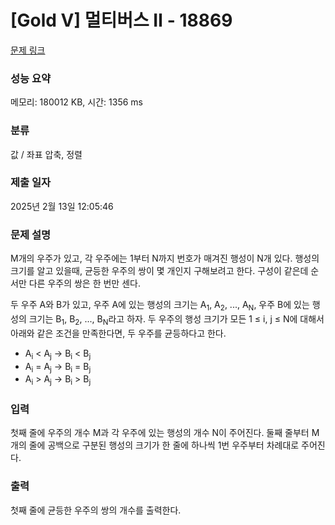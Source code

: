 # [Gold V] 멀티버스 Ⅱ - 18869 

[문제 링크](https://www.acmicpc.net/problem/18869) 

### 성능 요약

메모리: 180012 KB, 시간: 1356 ms

### 분류

값 / 좌표 압축, 정렬

### 제출 일자

2025년 2월 13일 12:05:46

### 문제 설명

<p>M개의 우주가 있고, 각 우주에는 1부터 N까지 번호가 매겨진 행성이 N개 있다. 행성의 크기를 알고 있을때, 균등한 우주의 쌍이 몇 개인지 구해보려고 한다. 구성이 같은데 순서만 다른 우주의 쌍은 한 번만 센다.</p>

<p>두 우주 A와 B가 있고, 우주 A에 있는 행성의 크기는 A<sub>1</sub>, A<sub>2</sub>, ..., A<sub>N</sub>, 우주 B에 있는 행성의 크기는 B<sub>1</sub>, B<sub>2</sub>, ..., B<sub>N</sub>라고 하자. 두 우주의 행성 크기가 모든 1 ≤ i, j ≤ N에 대해서 아래와 같은 조건을 만족한다면, 두 우주를 균등하다고 한다.</p>

<ul>
	<li>A<sub>i</sub> < A<sub>j</sub> → B<sub>i</sub> < B<sub>j</sub></li>
	<li>A<sub>i</sub> = A<sub>j</sub> → B<sub>i</sub> = B<sub>j</sub></li>
	<li>A<sub>i</sub> > A<sub>j</sub> → B<sub>i</sub> > B<sub>j</sub></li>
</ul>

### 입력 

 <p>첫째 줄에 우주의 개수 M과 각 우주에 있는 행성의 개수 N이 주어진다. 둘째 줄부터 M개의 줄에 공백으로 구분된 행성의 크기가 한 줄에 하나씩 1번 우주부터 차례대로 주어진다.</p>

### 출력 

 <p>첫째 줄에 균등한 우주의 쌍의 개수를 출력한다.</p>

